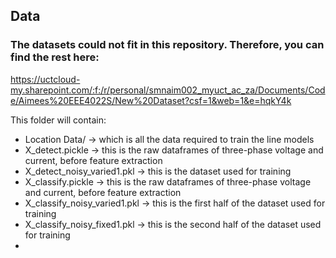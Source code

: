 ## Data

### The datasets could not fit in this repository. Therefore, you can find the rest here:
https://uctcloud-my.sharepoint.com/:f:/r/personal/smnaim002_myuct_ac_za/Documents/Code/Aimees%20EEE4022S/New%20Dataset?csf=1&web=1&e=hqkY4k

This folder will contain:
- Location Data/ -> which is all the data required to train the line models
- X_detect.pickle -> this is the raw dataframes of three-phase voltage and current, before feature extraction
- X_detect_noisy_varied1.pkl -> this is the dataset used for training
- X_classify.pickle -> this is the raw dataframes of three-phase voltage and current, before feature extraction
- X_classify_noisy_varied1.pkl -> this is the first half of the dataset used for training
- X_classify_noisy_fixed1.pkl -> this is the second half of the dataset used for training
- 
